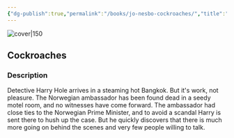 ```yaml
---
{"dg-publish":true,"permalink":"/books/jo-nesbo-cockroaches/","title":"\"Cockroaches\"","tags":["crime","thriller"]}
---
```




![cover|150](http://books.google.com/books/content?id=p7QLnwEACAAJ&printsec=frontcover&img=1&zoom=1&source=gbs_api)

## Cockroaches

### Description

Detective Harry Hole arrives in a steaming hot Bangkok. But it's work, not pleasure. The Norwegian ambassador has been found dead in a seedy motel room, and no witnesses have come forward. The ambassador had close ties to the Norwegian Prime Minister, and to avoid a scandal Harry is sent there to hush up the case. But he quickly discovers that there is much more going on behind the scenes and very few people willing to talk.
```